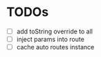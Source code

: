 # TODOs

- [ ] add toString override to all
- [ ] inject params into route
- [ ] cache auto routes instance
